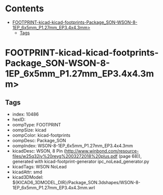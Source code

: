 



Contents
========

* [FOOTPRINT-kicad-kicad-footprints-Package_SON-WSON-8-1EP_6x5mm_P1.27mm_EP3.4x4.3mm>](#footprint-kicad-kicad-footprints-package_son-wson-8-1ep_6x5mm_p127mm_ep34x43mm)
	* [Tags](#tags)

# FOOTPRINT-kicad-kicad-footprints-Package_SON-WSON-8-1EP_6x5mm_P1.27mm_EP3.4x4.3mm>

## Tags

- index: 10486
- hexID: 
- oompType: FOOTPRINT
- oompSize: kicad
- oompColor: kicad-footprints
- oompDesc: Package_SON
- oompIndex: WSON-8-1EP_6x5mm_P1.27mm_EP3.4x4.3mm
- kicadDesc: WSON, 8 Pin (http://www.winbond.com/resource-files/w25q32jv%20revg%2003272018%20plus.pdf (page 68)), generated with kicad-footprint-generator ipc_noLead_generator.py
- kicadTags: WSON NoLead
- kicadAttr: smd
- kicad3DModel: ${KICAD6_3DMODEL_DIR}/Package_SON.3dshapes/WSON-8-1EP_6x5mm_P1.27mm_EP3.4x4.3mm.wrl
